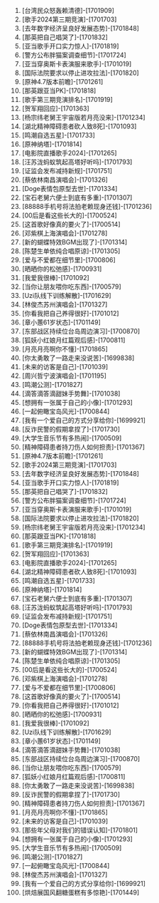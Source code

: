 
1. [台湾民众怒轰赖清德]-[1701909]
1. [歌手2024第三期竞演]-[1701703]
1. [去年数字经济呈良好发展态势]-[1701848]
1. [那英把自己唱哭了]-[1701832]
1. [亚当歌手开口实力惊人]-[1701819]
1. [警方公布胖猫案调查细节]-[1701724]
1. [亚当穿奥斯卡表演服来歌手]-[1701019]
1. [国际法院要求以停止进攻拉法]-[1701820]
1. [原神4.7版本前瞻]-[1701261]
1. [那英跟亚当PK]-[1701818]
1. [歌手第三期竞演排名]-[1701919]
1. [贺军翔回应]-[1701363]
1. [杨宗纬老舅王宇宙版若月亮没来]-[1701234]
1. [湖北精神障碍患者砍人致8死]-[1701093]
1. [鸣潮自选五星]-[1701733]
1. [原神纳塔]-[1701814]
1. [电影院直播歌手2024]-[1701265]
1. [汪苏泷蚂蚁筑起高塔好听吗]-[1701793]
1. [证监会发布减持新规]-[1701751]
1. [蔡依林南昌演唱会]-[1701326]
1. [Doge表情包原型去世]-[1701334]
1. [宝石老舅六便士到底有多重]-[1701307]
1. [88888手机号将法拍老赖现身还钱]-[1701236]
1. [00后是看这些长大的]-[1700524]
1. [这首歌好像真的要火了]-[1700514]
1. [邓紫棋上海演唱会]-[1701278]
1. [新的蝴蝶特效BGM出现了]-[1701314]
1. [陈楚生单依纯合唱原谅]-[1701305]
1. [爱与不爱都在细节里]-[1700806]
1. [晒晒你的松弛感]-[1700931]
1. [我爱我很棒]-[1701092]
1. [当你让朋友喂你吃东西]-[1700579]
1. [Uzi队线下训练解散]-[1701629]
1. [林俊杰苏州演唱会]-[1701327]
1. [你看我把自己养得很好]-[1701012]
1. [章小蕙61岁状态]-[1701149]
1. [东部战区持续位台岛周边演习]-[1700870]
1. [狐妖小红娘月红篇观后感]-[1700811]
1. [月亮月亮啊你不懂]-[1701865]
1. [你太勇敢了一路走来没说苦]-[1699838]
1. [未来的访客是自己]-[1701039]
1. [周兴哲宁波演唱会]-[1701195]
1. [鸣潮公测]-[1701827]
1. [滴答滴答滴甜妹手势舞]-[1701038]
1. [想拥有一张属于自己的小像]-[1701293]
1. [一起俯瞰宝岛风光]-[1700844]
1. [我有一个爱自己的方式分享给你]-[1699921]
1. [反诈民警的假期拿捏了]-[1701730]
1. [大学生音乐节有多热闹]-[1700509]
1. [精神障碍患者持刀伤人如何担责]-[1701367]
1. [原神4.7版本前瞻]-[1701261]
1. [歌手2024第三期竞演]-[1701703]
1. [去年数字经济呈良好发展态势]-[1701848]
1. [亚当歌手开口实力惊人]-[1701819]
1. [那英把自己唱哭了]-[1701832]
1. [警方公布胖猫案调查细节]-[1701724]
1. [亚当穿奥斯卡表演服来歌手]-[1701019]
1. [国际法院要求以停止进攻拉法]-[1701820]
1. [杨宗纬老舅王宇宙版若月亮没来]-[1701234]
1. [那英跟亚当PK]-[1701818]
1. [歌手第三期竞演排名]-[1701919]
1. [贺军翔回应]-[1701363]
1. [电影院直播歌手2024]-[1701265]
1. [湖北精神障碍患者砍人致8死]-[1701093]
1. [鸣潮自选五星]-[1701733]
1. [原神纳塔]-[1701814]
1. [宝石老舅六便士到底有多重]-[1701307]
1. [汪苏泷蚂蚁筑起高塔好听吗]-[1701793]
1. [证监会发布减持新规]-[1701751]
1. [Doge表情包原型去世]-[1701334]
1. [蔡依林南昌演唱会]-[1701326]
1. [88888手机号将法拍老赖现身还钱]-[1701236]
1. [新的蝴蝶特效BGM出现了]-[1701314]
1. [陈楚生单依纯合唱原谅]-[1701305]
1. [00后是看这些长大的]-[1700524]
1. [邓紫棋上海演唱会]-[1701278]
1. [爱与不爱都在细节里]-[1700806]
1. [这首歌好像真的要火了]-[1700514]
1. [你看我把自己养得很好]-[1701012]
1. [晒晒你的松弛感]-[1700931]
1. [我爱我很棒]-[1701092]
1. [Uzi队线下训练解散]-[1701629]
1. [章小蕙61岁状态]-[1701149]
1. [滴答滴答滴甜妹手势舞]-[1701038]
1. [东部战区持续位台岛周边演习]-[1700870]
1. [当你让朋友喂你吃东西]-[1700579]
1. [狐妖小红娘月红篇观后感]-[1700811]
1. [你太勇敢了一路走来没说苦]-[1699838]
1. [反诈民警的假期拿捏了]-[1701730]
1. [精神障碍患者持刀伤人如何担责]-[1701367]
1. [月亮月亮啊你不懂]-[1701865]
1. [未来的访客是自己]-[1701039]
1. [那些年父母对我们的错误认知]-[1701801]
1. [想拥有一张属于自己的小像]-[1701293]
1. [大学生音乐节有多热闹]-[1700509]
1. [鸣潮公测]-[1701827]
1. [一起俯瞰宝岛风光]-[1700844]
1. [林俊杰苏州演唱会]-[1701327]
1. [我有一个爱自己的方式分享给你]-[1699921]
1. [烘焙展国风翻糖蛋糕有多惊艳]-[1701449]
